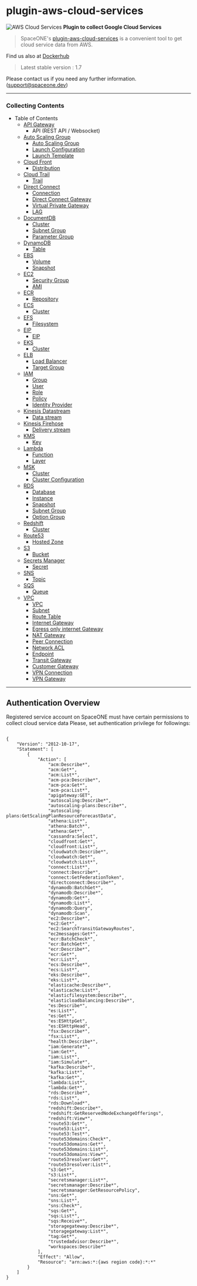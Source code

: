 # plugin-aws-cloud-services

![AWS Cloud Services](https://spaceone-custom-assets.s3.ap-northeast-2.amazonaws.com/console-assets/icons/aws-cloudservice.svg)
**Plugin to collect Google Cloud Services**

> SpaceONE's [plugin-aws-cloud-services](https://github.com/spaceone-dev/plugin-aws-cloud-services) is a convenient tool to 
get cloud service data from AWS.


Find us also at [Dockerhub](https://hub.docker.com/repository/docker/spaceone/aws-cloud-services)
> Latest stable version : 1.7

Please contact us if you need any further information. (<support@spaceone.dev>)

---

### Collecting Contents

* Table of Contents
    * [API Gateway](/src/spaceone/inventory/connector/aws_api_gateway_connector/README.md)
        * API (REST API / Websocket)
    * [Auto Scaling Group](#)
        * [Auto Scaling Group](#)
        * [Launch Configuration](#)
        * [Launch Template](#)
    * [Cloud Front](#)
        * [Distribution](#)
    * [Cloud Trail](#)
        * [Trail](#)    
    * [Direct Connect](#)
        * [Connection](#)
        * [Direct Connect Gateway](#)
        * [Virtual Private Gateway](#)
        * [LAG](#)
    * [DocumentDB](#)
        * [Cluster](#)
        * [Subnet Group](#)
        * [Parameter Group](#)
    * [DynamoDB](#)
        * [Table](#)
    * [EBS](#)
        * [Volume](#)
        * [Snapshot](#)
    * [EC2](#)
        * [Security Group](#)
        * [AMI](#)
    * [ECR](#)
        * [Repository](#)
    * [ECS](#)
        * [Cluster](#)
    * [EFS](#)
        * [Filesystem](#)
    * [EIP](#)
        * [EIP](#)
    * [EKS](#)
        * [Cluster](#)
    * [ELB](#)
        * [Load Balancer](#)
        * [Target Group](#)
    * [IAM](#)
        * [Group](#)
        * [User](#)
        * [Role](#)
        * [Policy](#)
        * [Identity Provider](#)
    * [Kinesis Datastream](#)
        * [Data stream](#)
    * [Kinesis Firehose](#)
        * [Delivery stream](#)        
    * [KMS](#)
        * [Key](#)
    * [Lambda](#)
        * [Function](#)
        * [Layer](#)
    * [MSK](#)
        * [Cluster](#)
        * [Cluster Configuration](#)
    * [RDS](#)
        * [Database](#)
        * [Instance](#)
        * [Snapshot](#)
        * [Subnet Group](#) 
        * [Option Group](#)
    * [Redshift](#)
        * [Cluster](#)
    * [Route53](#)
        * [Hosted Zone](#)
    * [S3](#)
        * [Bucket](#)
    * [Secrets Manager](#)
        * [Secret](#)
    * [SNS](#)
        * [Topic](#)
    * [SQS](#)
        * [Queue](#)
    * [VPC](#)
        * [VPC](#)
        * [Subnet](#)
        * [Route Table](#)
        * [Internet Gateway](#)
        * [Egress only internet Gateway](#)
        * [NAT Gateway](#)
        * [Peer Connection](#)
        * [Network ACL](#)
        * [Endpoint](#)
        * [Transit Gateway](#)
        * [Customer Gateway](#)
        * [VPN Connection](#)
        * [VPN Gateway](#)
    
---
## Authentication Overview

Registered service account on SpaceONE must have certain permissions to collect cloud service data 
Please, set authentication privilege for followings:

<pre>
<code>
{
    "Version": "2012-10-17",
    "Statement": [
        {
            "Action": [
                "acm:Describe*",
                "acm:Get*",
                "acm:List*",
                "acm-pca:Describe*",
                "acm-pca:Get*",
                "acm-pca:List*",
                "apigateway:GET",
                "autoscaling:Describe*",
                "autoscaling-plans:Describe*",
                "autoscaling-plans:GetScalingPlanResourceForecastData",
                "athena:List*",
                "athena:Batch*",
                "athena:Get*",
                "cassandra:Select",
                "cloudfront:Get*",
                "cloudfront:List*",
                "cloudwatch:Describe*",
                "cloudwatch:Get*",
                "cloudwatch:List*",
                "connect:List*",
                "connect:Describe*",
                "connect:GetFederationToken",
                "directconnect:Describe*",
                "dynamodb:BatchGet*",
                "dynamodb:Describe*",
                "dynamodb:Get*",
                "dynamodb:List*",
                "dynamodb:Query",
                "dynamodb:Scan",
                "ec2:Describe*",
                "ec2:Get*",
                "ec2:SearchTransitGatewayRoutes",
                "ec2messages:Get*",
                "ecr:BatchCheck*",
                "ecr:BatchGet*",
                "ecr:Describe*",
                "ecr:Get*",
                "ecr:List*",
                "ecs:Describe*",
                "ecs:List*",
                "eks:Describe*",
                "eks:List*",
                "elasticache:Describe*",
                "elasticache:List*",
                "elasticfilesystem:Describe*",
                "elasticloadbalancing:Describe*",
                "es:Describe*",
                "es:List*",
                "es:Get*",
                "es:ESHttpGet",
                "es:ESHttpHead",
                "fsx:Describe*",
                "fsx:List*",
                "health:Describe*",
                "iam:Generate*",
                "iam:Get*",
                "iam:List*",
                "iam:Simulate*",
                "kafka:Describe*",
                "kafka:List*",
                "kafka:Get*",
                "lambda:List*",
                "lambda:Get*",
                "rds:Describe*",
                "rds:List*",
                "rds:Download*",
                "redshift:Describe*",
                "redshift:GetReservedNodeExchangeOfferings",
                "redshift:View*",
                "route53:Get*",
                "route53:List*",
                "route53:Test*",
                "route53domains:Check*",
                "route53domains:Get*",
                "route53domains:List*",
                "route53domains:View*",
                "route53resolver:Get*",
                "route53resolver:List*",
                "s3:Get*",
                "s3:List*",
                "secretsmanager:List*",
                "secretsmanager:Describe*",
                "secretsmanager:GetResourcePolicy",
                "sns:Get*",
                "sns:List*",
                "sns:Check*",
                "sqs:Get*",
                "sqs:List*",
                "sqs:Receive*",
                "storagegateway:Describe*",
                "storagegateway:List*",
                "tag:Get*",
                "trustedadvisor:Describe*",
                "workspaces:Describe*"
            ],
            "Effect": "Allow",
            "Resource": "arn:aws:*:{aws region code}:*:*"
        }
    ]
}
</code>
</pre>
